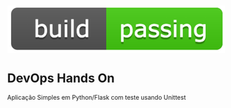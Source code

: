 [![devlopslab Status](https://github.com/erikalima/devopslab/blob/main/.github/workflows/images/build-passing.png)](https://github.com/erikalima/devopslab/actions)

# DevOps Hands On

Aplicação Simples em Python/Flask com teste usando Unittest